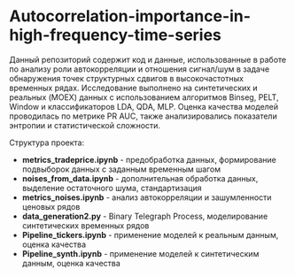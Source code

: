# Autocorrelation-importance-in-high-frequency-time-series

Данный репозиторий содержит код и данные, использованные в работе по анализу роли автокорреляции и отношения сигнал/шум в задаче обнаружения точек структурных сдвигов в высокочастотных временных рядах.
Исследование выполнено на синтетических и реальных (MOEX) данных с использованием алгоритмов Binseg, PELT, Window и классификаторов LDA, QDA, MLP. Оценка качества моделей проводилась по метрике PR AUC, также анализировались показатели энтропии и статистической сложности.

Структура проекта: 

* **metrics_tradeprice.ipynb** - предобработка данных, формирование подвыборок данных с заданным временным шагом
* **noises_from_data.ipynb** - дополнительная обработка данных, выделение остаточного шума, стандартизация
* **metrics_noises.ipynb** - анализ автокорреляции и зашумленности ценовых рядов
* **data_generation2.py** - Binary Telegraph Process, моделирование синтетических временных рядов
* **Pipeline_tickers.ipynb** - применение моделей к реальным данным, оценка качества
* **Pipeline_synth.ipynb** - применение моделей к синтетическим данным, оценка качества
